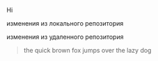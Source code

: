 Hi

изменения из локального репозитория

изменения из удаленного репозитория

>the quick brown fox jumps over the lazy dog
